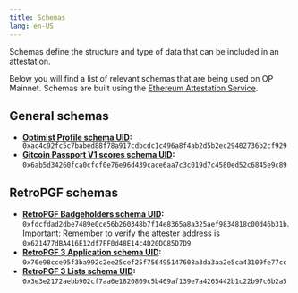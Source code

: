 ```yaml
---
title: Schemas
lang: en-US
---
```

Schemas define the structure and type of data that can be included in an attestation. 

Below you will find a list of relevant schemas that are being used on OP Mainnet. Schemas are built using the [Ethereum Attestation Service](./atst-v1.md). 

## General schemas
- **[Optimist Profile schema UID](https://optimism.easscan.org/schema/view/0xac4c92fc5c7babed88f78a917cdbcdc1c496a8f4ab2d5b2ec29402736b2cf929):**  `​​0xac4c92fc5c7babed88f78a917cdbcdc1c496a8f4ab2d5b2ec29402736b2cf929`
- **[Gitcoin Passport V1 scores schema UID](https://optimism.easscan.org/schema/view/0x6ab5d34260fca0cfcf0e76e96d439cace6aa7c3c019d7c4580ed52c6845e9c89):** `0x6ab5d34260fca0cfcf0e76e96d439cace6aa7c3c019d7c4580ed52c6845e9c89`

## RetroPGF schemas
- **[RetroPGF Badgeholders schema UID](https://optimism.easscan.org/schema/view/0xfdcfdad2dbe7489e0ce56b260348b7f14e8365a8a325aef9834818c00d46b31b):** `0xfdcfdad2dbe7489e0ce56b260348b7f14e8365a8a325aef9834818c00d46b31b`. Important: Remember to verify the attester address is `0x621477dBA416E12df7FF0d48E14c4D20DC85D7D9`
- **[RetroPGF 3 Application schema UID](https://optimism.easscan.org/schema/view/0x76e98cce95f3ba992c2ee25cef25f756495147608a3da3aa2e5ca43109fe77cc):** `0x76e98cce95f3ba992c2ee25cef25f756495147608a3da3aa2e5ca43109fe77cc`
- **[RetroPGF 3 Lists schema UID](https://optimism.easscan.org/schema/view/0x3e3e2172aebb902cf7aa6e1820809c5b469af139e7a4265442b1c22b97c6b2a5):** `0x3e3e2172aebb902cf7aa6e1820809c5b469af139e7a4265442b1c22b97c6b2a5`

